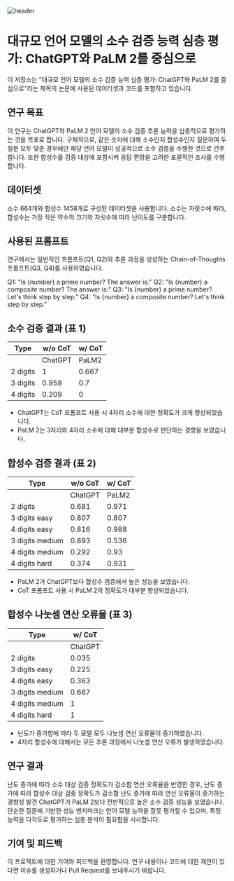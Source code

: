 ![header](https://capsule-render.vercel.app/api?type=transparent&color=white&height=200&section=header&text=HUMANE_LAB&animation=blink&fontSize=50&fontColor=d6ace6)

# 대규모 언어 모델의 소수 검증 능력 심층 평가: ChatGPT와 PaLM 2를 중심으로
이 저장소는 "대규모 언어 모델의 소수 검증 능력 심층 평가: ChatGPT와 PaLM 2를 중심으로"라는 제목의 논문에 사용된 데이터셋과 코드를 포함하고 있습니다.
## 연구 목표

이 연구는 ChatGPT와 PaLM 2 언어 모델의 소수 검증 추론 능력을 심층적으로 평가하는 것을 목표로 합니다. 구체적으로, 같은 숫자에 대해 소수인지 합성수인지 질문하여 두 질문 모두 맞춘 경우에만 해당 언어 모델이 성공적으로 소수 검증을 수행한 것으로 간주합니다. 또한 합성수를 검증 대상에 포함시켜 응답 편향을 고려한 포괄적인 조사를 수행합니다.

## 데이터셋
소수 664개와 합성수 1458개로 구성된 데이터셋을 사용합니다. 소수는 자릿수에 따라, 합성수는 가장 작은 약수의 크기와 자릿수에 따라 난이도를 구분합니다.

## 사용된 프롬프트
연구에서는 일반적인 프롬프트(Q1, Q2)와 추론 과정을 생성하는 Chain-of-Thoughts 프롬프트(Q3, Q4)를 사용하였습니다.

Q1: "Is {number} a prime number? The answer is:"
Q2: "Is {number} a composite number? The answer is:"
Q3: "Is {number} a prime number? Let's think step by step."
Q4: "Is {number} a composite number? Let's think step by step."

## 소수 검증 결과 (표 1)

| Type | w/o CoT | w/ CoT |
|------|---------|--------|
| | ChatGPT | PaLM2 | ChatGPT | PaLM2 |
| 2 digits | 1 | 0.667 | 1 | 0.476 |
| 3 digits | 0.958 | 0.7 | 0.958 | 0 |
| 4 digits | 0.209 | 0 | 0.884 | 0 |

- ChatGPT는 CoT 프롬프트 사용 시 4자리 소수에 대한 정확도가 크게 향상되었습니다.
- PaLM 2는 3자리와 4자리 소수에 대해 대부분 합성수로 판단하는 경향을 보였습니다.

## 합성수 검증 결과 (표 2)

| Type | w/o CoT | w/ CoT |
|------|---------|--------|
| | ChatGPT | PaLM2 | ChatGPT | PaLM2 |
| 2 digits | 0.681 | 0.971 | 0.841 | 0.826 |
| 3 digits easy | 0.807 | 0.807 | 0.485 | 0.807 |
| 4 digits easy | 0.816 | 0.988 | 0.292 | 0.996 |
| 3 digits medium | 0.893 | 0.536 | 0.107 | 0.714 |
| 4 digits medium | 0.292 | 0.93 | 0.016 | 0.986 |
| 4 digits hard | 0.374 | 0.931 | 0.76 | 1 |

- PaLM 2가 ChatGPT보다 합성수 검증에서 높은 성능을 보였습니다.
- CoT 프롬프트 사용 시 PaLM 2의 정확도가 대부분 향상되었습니다.

## 합성수 나눗셈 연산 오류율 (표 3)

| Type | w/ CoT |
|------|--------|
| | ChatGPT | PaLM2 |
| 2 digits | 0.035 | 0.404 |
| 3 digits easy | 0.225 | 0.951 |
| 4 digits easy | 0.363 | 0.968 |
| 3 digits medium | 0.667 | 1 |
| 4 digits medium | 1 | 0.996 |
| 4 digits hard | 1 | 1 |

- 난도가 증가함에 따라 두 모델 모두 나눗셈 연산 오류율이 증가하였습니다.
- 4자리 합성수에 대해서는 모든 추론 과정에서 나눗셈 연산 오류가 발생하였습니다.


## 연구 결과
난도 증가에 따라 소수 대상 검증 정확도가 감소함
연산 오류율을 반영한 경우, 난도 증가에 따라 합성수 대상 검증 정확도가 감소함
난도 증가에 따라 연산 오류율이 증가하는 경향성 발견
ChatGPT가 PaLM 2보다 전반적으로 높은 소수 검증 성능을 보였습니다. 단순한 질문에 기반한 성능 벤치마크는 언어 모델 능력을 잘못 평가할 수 있으며, 특정 능력을 다각도로 평가하는 심층 분석이 필요함을 시사합니다.

## 기여 및 피드백
이 프로젝트에 대한 기여와 피드백을 환영합니다. 연구 내용이나 코드에 대한 제안이 있다면 이슈를 생성하거나 Pull Request를 보내주시기 바랍니다.
